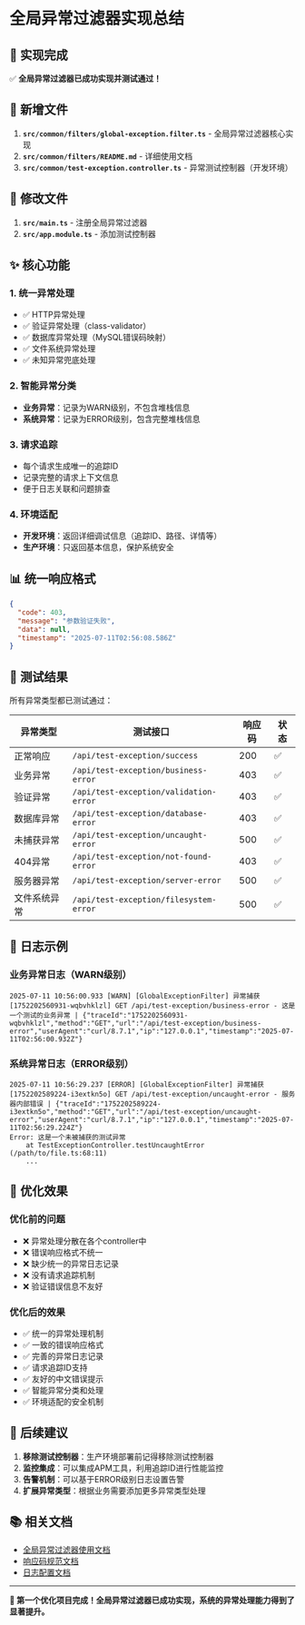 # 全局异常过滤器实现总结

## 🎉 实现完成

✅ **全局异常过滤器已成功实现并测试通过！**

## 📁 新增文件

1. **`src/common/filters/global-exception.filter.ts`** - 全局异常过滤器核心实现
2. **`src/common/filters/README.md`** - 详细使用文档
3. **`src/common/test-exception.controller.ts`** - 异常测试控制器（开发环境）

## 🔧 修改文件

1. **`src/main.ts`** - 注册全局异常过滤器
2. **`src/app.module.ts`** - 添加测试控制器

## ✨ 核心功能

### 1. 统一异常处理
- ✅ HTTP异常处理
- ✅ 验证异常处理（class-validator）
- ✅ 数据库异常处理（MySQL错误码映射）
- ✅ 文件系统异常处理
- ✅ 未知异常兜底处理

### 2. 智能异常分类
- **业务异常**：记录为WARN级别，不包含堆栈信息
- **系统异常**：记录为ERROR级别，包含完整堆栈信息

### 3. 请求追踪
- 每个请求生成唯一的追踪ID
- 记录完整的请求上下文信息
- 便于日志关联和问题排查

### 4. 环境适配
- **开发环境**：返回详细调试信息（追踪ID、路径、详情等）
- **生产环境**：只返回基本信息，保护系统安全

## 📊 统一响应格式

```json
{
  "code": 403,
  "message": "参数验证失败",
  "data": null,
  "timestamp": "2025-07-11T02:56:08.586Z"
}
```

## 🧪 测试结果

所有异常类型都已测试通过：

| 异常类型 | 测试接口 | 响应码 | 状态 |
|---------|---------|--------|------|
| 正常响应 | `/api/test-exception/success` | 200 | ✅ |
| 业务异常 | `/api/test-exception/business-error` | 403 | ✅ |
| 验证异常 | `/api/test-exception/validation-error` | 403 | ✅ |
| 数据库异常 | `/api/test-exception/database-error` | 403 | ✅ |
| 未捕获异常 | `/api/test-exception/uncaught-error` | 500 | ✅ |
| 404异常 | `/api/test-exception/not-found-error` | 403 | ✅ |
| 服务器异常 | `/api/test-exception/server-error` | 500 | ✅ |
| 文件系统异常 | `/api/test-exception/filesystem-error` | 500 | ✅ |

## 📝 日志示例

### 业务异常日志（WARN级别）
```
2025-07-11 10:56:00.933 [WARN] [GlobalExceptionFilter] 异常捕获 [1752202560931-wqbvhklzl] GET /api/test-exception/business-error - 这是一个测试的业务异常 | {"traceId":"1752202560931-wqbvhklzl","method":"GET","url":"/api/test-exception/business-error","userAgent":"curl/8.7.1","ip":"127.0.0.1","timestamp":"2025-07-11T02:56:00.932Z"}
```

### 系统异常日志（ERROR级别）
```
2025-07-11 10:56:29.237 [ERROR] [GlobalExceptionFilter] 异常捕获 [1752202589224-i3extkn5o] GET /api/test-exception/uncaught-error - 服务器内部错误 | {"traceId":"1752202589224-i3extkn5o","method":"GET","url":"/api/test-exception/uncaught-error","userAgent":"curl/8.7.1","ip":"127.0.0.1","timestamp":"2025-07-11T02:56:29.224Z"}
Error: 这是一个未被捕获的测试异常
    at TestExceptionController.testUncaughtError (/path/to/file.ts:68:11)
    ...
```

## 🎯 优化效果

### 优化前的问题
- ❌ 异常处理分散在各个controller中
- ❌ 错误响应格式不统一
- ❌ 缺少统一的异常日志记录
- ❌ 没有请求追踪机制
- ❌ 验证错误信息不友好

### 优化后的效果
- ✅ 统一的异常处理机制
- ✅ 一致的错误响应格式
- ✅ 完善的异常日志记录
- ✅ 请求追踪ID支持
- ✅ 友好的中文错误提示
- ✅ 智能异常分类和处理
- ✅ 环境适配的安全机制

## 🚀 后续建议

1. **移除测试控制器**：生产环境部署前记得移除测试控制器
2. **监控集成**：可以集成APM工具，利用追踪ID进行性能监控
3. **告警机制**：可以基于ERROR级别日志设置告警
4. **扩展异常类型**：根据业务需要添加更多异常类型处理

## 📚 相关文档

- [全局异常过滤器使用文档](./README.md)
- [响应码规范文档](../constants/README.md)
- [日志配置文档](../../config/logger.config.ts)

---

**🎊 第一个优化项目完成！全局异常过滤器已成功实现，系统的异常处理能力得到了显著提升。**
